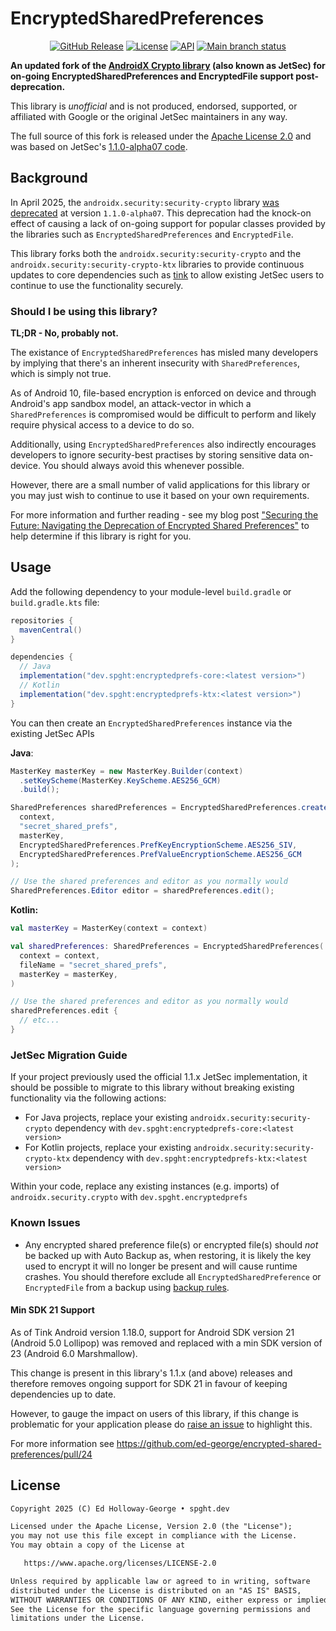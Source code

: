 # EncryptedSharedPreferences

<p align="center">
  <a href="https://github.com/ed-george/encrypted-shared-preferences/releases"><img alt="GitHub Release" src="https://img.shields.io/github/v/release/ed-george/encrypted-shared-preferences"></a>
  <a href="https://opensource.org/licenses/Apache-2.0"><img alt="License" src="https://img.shields.io/badge/License-Apache%202.0-blue.svg"/></a>
  <a href="https://developer.android.com/about/versions/marshmallow"><img alt="API" src="https://img.shields.io/badge/API-23%2B-brightgreen.svg?style=flat"/></a>
  <a href="https://github.com/ed-george/encrypted-shared-preferences/actions/workflows/build.yml?query=branch%3Amain"><img alt="Main branch status" src="https://img.shields.io/github/checks-status/ed-george/encrypted-shared-preferences/main">
</a>
</p>

**An updated fork of the [AndroidX Crypto library](https://developer.android.com/jetpack/androidx/releases/security#1.1.0-alpha07) (also known as JetSec) for on-going EncryptedSharedPreferences and EncryptedFile support post-deprecation.**

This library is *unofficial* and is not produced, endorsed, supported, or affiliated with Google or the original JetSec maintainers in any way.

The full source of this fork is released under the [Apache License 2.0](https://github.com/ed-george/encrypted-shared-preferences/blob/main/LICENSE) and was based on JetSec's [1.1.0-alpha07 code](https://android.googlesource.com/platform/frameworks/support/+/e50caacef9794c6c1d05ed647347a01b06b96930/security/security-crypto/).

## Background

In April 2025, the `androidx.security:security-crypto` library [was deprecated](https://developer.android.com/jetpack/androidx/releases/security#1.1.0-alpha07) at version `1.1.0-alpha07`. This deprecation had the knock-on effect of  causing a lack of on-going support for popular classes provided by the libraries such as `EncryptedSharedPreferences` and `EncryptedFile`.

This library forks both the `androidx.security:security-crypto` and the `androidx.security:security-crypto-ktx` libraries to provide continuous updates to core dependencies such as [tink](https://developers.google.com/tink) to allow existing JetSec users to continue to use the functionality securely.

### Should I be using this library?

**TL;DR - No, probably not.**

The existance of `EncryptedSharedPreferences` has misled many developers by implying that there's an inherent insecurity with `SharedPreferences`, which is simply not true.

As of Android 10, file-based encryption is enforced on device and through Android's app sandbox model, an attack-vector in which a `SharedPreferences` is compromised would be difficult to perform and likely require physical access to a device to do so.

Additionally, using `EncryptedSharedPreferences` also indirectly encourages developers to ignore security-best practises by storing sensitive data on-device. You should always avoid this whenever possible.

However, there are a small number of valid applications for this library or you may just wish to continue to use it based on your own requirements.

For more information and further reading - see my blog post ["Securing the Future: Navigating the Deprecation of Encrypted Shared Preferences"](https://www.spght.dev/articles/28-05-2024/jetsec-deprecation) to help determine if this library is right for you.

## Usage

Add the following dependency to your module-level `build.gradle` or `build.gradle.kts` file:
```groovy
repositories {
  mavenCentral()
}

dependencies {
  // Java
  implementation("dev.spght:encryptedprefs-core:<latest version>")
  // Kotlin  
  implementation("dev.spght:encryptedprefs-ktx:<latest version>")
}
```

You can then create an `EncryptedSharedPreferences` instance via the existing JetSec APIs

**Java**:

```java
MasterKey masterKey = new MasterKey.Builder(context)
  .setKeyScheme(MasterKey.KeyScheme.AES256_GCM)
  .build();

SharedPreferences sharedPreferences = EncryptedSharedPreferences.create(
  context,
  "secret_shared_prefs",
  masterKey,
  EncryptedSharedPreferences.PrefKeyEncryptionScheme.AES256_SIV,
  EncryptedSharedPreferences.PrefValueEncryptionScheme.AES256_GCM
);

// Use the shared preferences and editor as you normally would
SharedPreferences.Editor editor = sharedPreferences.edit();
```

**Kotlin:**
```kotlin
val masterKey = MasterKey(context = context)

val sharedPreferences: SharedPreferences = EncryptedSharedPreferences(
  context = context,
  fileName = "secret_shared_prefs",
  masterKey = masterKey,
)

// Use the shared preferences and editor as you normally would
sharedPreferences.edit {
  // etc...
}
```

### JetSec Migration Guide

If your project previously used the official 1.1.x JetSec implementation, it should be possible to migrate to this library without breaking existing functionality via the following actions:

* For Java projects, replace your existing `androidx.security:security-crypto` dependency with `dev.spght:encryptedprefs-core:<latest version>`
* For Kotlin projects, replace your existing `androidx.security:security-crypto-ktx` dependency with `dev.spght:encryptedprefs-ktx:<latest version>`

Within your code, replace any existing instances (e.g. imports) of `androidx.security.crypto` with `dev.spght.encryptedprefs`

### Known Issues

* Any encrypted shared preference file(s) or encrypted file(s) should _not_ be backed up with Auto Backup as, when restoring, it is likely the key used to encrypt it will no longer be present and will cause runtime crashes. You should therefore exclude all `EncryptedSharedPreference` or `EncryptedFile` from a backup using [backup rules](https://developer.android.com/guide/topics/data/autobackup#IncludingFiles).

#### Min SDK 21 Support
As of Tink Android version 1.18.0, support for Android SDK version 21 (Android 5.0 Lollipop) was removed and replaced with a min SDK version of 23 (Android 6.0 Marshmallow).

This change is present in this library's 1.1.x (and above) releases and therefore removes ongoing support for SDK 21 in favour of keeping dependencies up to date.

However, to gauge the impact on users of this library, if this change is problematic for your application please do [raise an issue](https://github.com/ed-george/encrypted-shared-preferences/issues/new) to highlight this.

For more information see https://github.com/ed-george/encrypted-shared-preferences/pull/24

## License
```xml
Copyright 2025 (C) Ed Holloway-George • spght.dev

Licensed under the Apache License, Version 2.0 (the "License");
you may not use this file except in compliance with the License.
You may obtain a copy of the License at

   https://www.apache.org/licenses/LICENSE-2.0

Unless required by applicable law or agreed to in writing, software
distributed under the License is distributed on an "AS IS" BASIS,
WITHOUT WARRANTIES OR CONDITIONS OF ANY KIND, either express or implied.
See the License for the specific language governing permissions and
limitations under the License.
```